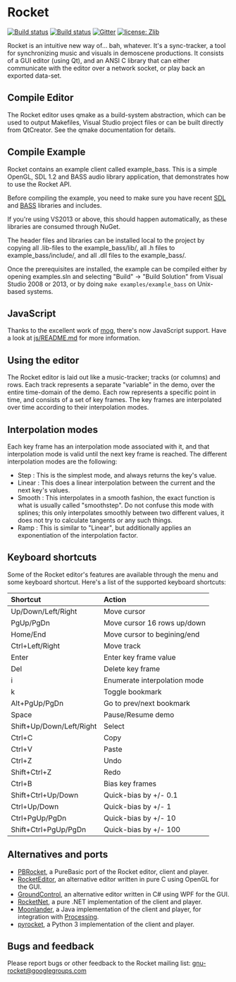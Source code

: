 Rocket
======

[![Build status](https://ci.appveyor.com/api/projects/status/dfq8qaedc6mtsefg/branch/master?svg=true)](https://ci.appveyor.com/project/kusma/rocket/branch/master)
[![Build status](https://travis-ci.org/rocket/rocket.svg?branch=master)](https://travis-ci.org/rocket/rocket)
[![Gitter](https://badges.gitter.im/rocket/rocket.svg)](https://gitter.im/rocket/rocket?utm_source=badge&utm_medium=badge&utm_campaign=pr-badge)
[![license: Zlib](https://img.shields.io/github/license/rocket/rocket.svg)](https://github.com/kusma/rocket/blob/master/LICENSE.txt)

Rocket is an intuitive new way of... bah, whatever. It's a sync-tracker, a
tool for synchronizing music and visuals in demoscene productions. It
consists of a GUI editor (using Qt), and an ANSI C library that can either
communicate with the editor over a network socket, or play back an exported
data-set.

Compile Editor
--------------
The Rocket editor uses qmake as a build-system abstraction, which can be
used to output Makefiles, Visual Studio project files or can be built
directly from QtCreator. See the qmake documentation for details.

Compile Example
---------------
Rocket contains an example client called example\_bass. This is a simple
OpenGL, SDL 1.2 and BASS audio library application, that demonstrates how to
use the Rocket API.

Before compiling the example, you need to make sure you have recent
[SDL](http://www.libsdl.org/) and [BASS](http://www.un4seen.com/) libraries
and includes.

If you're using VS2013 or above, this should happen automatically, as
these libraries are consumed through NuGet.

The header files and libraries can be installed local to the project by
copying all .lib-files to the example\_bass/lib/, all .h files to
example\_bass/include/, and all .dll files to the example\_bass/.

Once the prerequisites are installed, the example can be compiled either by
opening examples.sln and selecting "Build" -> "Build Solution" from Visual
Studio 2008 or 2013, or by doing `make examples/example_bass` on Unix-based
systems.

JavaScript
----------
Thanks to the excellent work of [mog](http://github.com/mog), there's now
JavaScript support. Have a look at [js/README.md](js/README.md) for more
information.

Using the editor
----------------
The Rocket editor is laid out like a music-tracker; tracks (or columns) and
rows. Each track represents a separate "variable" in the demo, over the entire
time-domain of the demo. Each row represents a specific point in time, and
consists of a set of key frames. The key frames are interpolated over time
according to their interpolation modes.

Interpolation modes
-------------------
Each key frame has an interpolation mode associated with it, and that
interpolation mode is valid until the next key frame is reached. The different
interpolation modes are the following:

* Step   : This is the simplest mode, and always returns the key's value.
* Linear : This does a linear interpolation between the current and the next
           key's values.
* Smooth : This interpolates in a smooth fashion, the exact function is what
           is usually called "smoothstep". Do not confuse this mode with
           splines; this only interpolates smoothly between two different
           values, it does not try to calculate tangents or any such things.
* Ramp   : This is similar to "Linear", but additionally applies an
           exponentiation of the interpolation factor.

Keyboard shortcuts
-------------------
Some of the Rocket editor's features are available through the menu and some
keyboard shortcut. Here's a list of the supported keyboard shortcuts:

| Shortcut                 | Action                       |
|:-------------------------|:-----------------------------|
| Up/Down/Left/Right       | Move cursor                  |
| PgUp/PgDn                | Move cursor 16 rows up/down  |
| Home/End                 | Move cursor to begining/end  |
| Ctrl+Left/Right          | Move track                   |
| Enter                    | Enter key frame value        |
| Del                      | Delete key frame             |
| i                        | Enumerate interpolation mode |
| k                        | Toggle bookmark              |
| Alt+PgUp/PgDn            | Go to prev/next bookmark     |
| Space                    | Pause/Resume demo            |
| Shift+Up/Down/Left/Right | Select                       |
| Ctrl+C                   | Copy                         |
| Ctrl+V                   | Paste                        |
| Ctrl+Z                   | Undo                         |
| Shift+Ctrl+Z             | Redo                         |
| Ctrl+B                   | Bias key frames              |
| Shift+Ctrl+Up/Down       | Quick-bias by +/- 0.1        |
| Ctrl+Up/Down             | Quick-bias by +/- 1          |
| Ctrl+PgUp/PgDn           | Quick-bias by +/- 10         |
| Shift+Ctrl+PgUp/PgDn     | Quick-bias by +/- 100        |

Alternatives and ports
----------------------
* [PBRocket](https://github.com/dartcode/pbrocket), a PureBasic port of the
  Rocket editor, client and player.
* [RocketEditor](https://github.com/emoon/rocket/tree/master/ogl_editor), an
  alternative editor written in pure C using OpenGL for the GUI.
* [GroundControl](https://github.com/edoreshef/ground-control), an alternative
  editor written in C# using WPF for the GUI.
* [RocketNet](https://github.com/kebby/RocketNet), a pure .NET implementation
  of the client and player.
* [Moonlander](https://github.com/anttihirvonen/moonlander), a Java
  implementation of the client and player, for integration with
  [Processing](https://processing.org/).
* [pyrocket](https://github.com/Contraz/pyrocket), a Python 3
  implementation of the client and player.

Bugs and feedback
-----------------
Please report bugs or other feedback to the Rocket mailing list:
<gnu-rocket@googlegroups.com>
